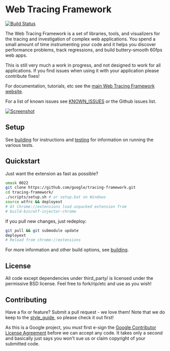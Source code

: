 Web Tracing Framework
================================================================================

[![Build Status](https://travis-ci.org/google/tracing-framework.png)](https://travis-ci.org/google/tracing-framework)

The Web Tracing Framework is a set of libraries, tools, and visualizers for
the tracing and investigation of complex web applications. You spend a small
amount of time instrumenting your code and it helps you discover performance
problems, track regressions, and build buttery-smooth 60fps web apps.

This is still very much a work in progress, and not designed to work for all
applications. If you find issues when using it with your application please
contribute fixes!

For documentation, tutorials, etc see the [main Web Tracing Framework website](http://google.github.io/tracing-framework/).

For a list of known issues see [KNOWN_ISSUES](https://github.com/google/tracing-framework/blob/master/KNOWN_ISSUES.md)
or the Github issues list.

[![Screenshot](https://raw.github.com/google/tracing-framework/master/assets/store/screenshot-1.png)](http://google.github.io/tracing-framework/)

## Setup

See [building](https://github.com/google/tracing-framework/blob/master/docs/building.md) for instructions and
[testing](https://github.com/google/tracing-framework/blob/master/docs/testing.md) for information on running the various tests.

## Quickstart

Just want the extension as fast as possible?

```bash
umask 0022
git clone https://github.com/google/tracing-framework.git
cd tracing-framework/
./scripts/setup.sh # or setup.bat on Windows
source wtfrc && deployext
# At chrome://extensions load unpacked extension from
# build-bin/wtf-injector-chrome
```

If you pull new changes, just redeploy:

```bash
git pull && git submodule update
deployext
# Reload from chrome://extensions
```

For more information and other build options, see [building](https://github.com/google/tracing-framework/blob/master/docs/building.md).

## License

All code except dependencies under third_party/ is licensed under the permissive BSD license. Feel free to fork/rip/etc and use as you wish!

## Contributing

Have a fix or feature? Submit a pull request - we love them!
Note that we do keep to the [style_guide](https://github.com/google/tracing-framework/blob/master/docs/style_guide.md),
so please check it out first!

As this is a Google project, you *must* first e-sign the
[Google Contributor License Agreement](http://code.google.com/legal/individual-cla-v1.0.html) before we can accept any
code. It takes only a second and basically just says you won't sue us or claim
copyright of your submitted code.
